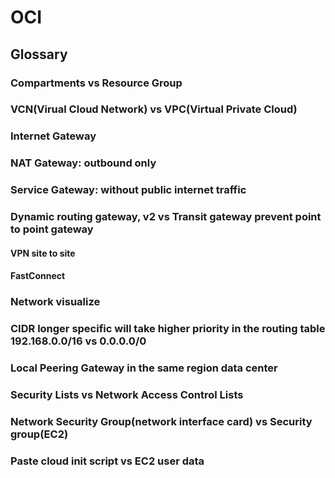 # OCI
## Glossary
### Compartments vs Resource Group
### VCN(Virual Cloud Network) vs VPC(Virtual Private Cloud)
### Internet Gateway
### NAT Gateway: outbound only
### Service Gateway: without public internet traffic
### Dynamic routing gateway, v2 vs Transit gateway prevent point to point gateway
#### VPN site to site
#### FastConnect
### Network visualize
### CIDR longer specific will take higher priority in the routing table 192.168.0.0/16 vs 0.0.0.0/0
### Local Peering Gateway in the same region data center
### Security Lists vs Network Access Control Lists
### Network Security Group(network interface card) vs Security group(EC2)
### Paste cloud init script vs EC2 user data
